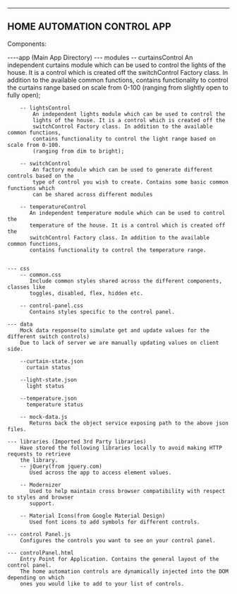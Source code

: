 -------------------------------
HOME AUTOMATION CONTROL APP
-------------------------------

Components:

----app (Main App Directory)
    --- modules
        -- curtainsControl
            An independent curtains module which can be used to control the
            lights of the house. It is a control which is created off the
            switchControl Factory class. In addition to the available common functions,
            contains functionality to control the curtains range based on scale from 0-100
            (ranging from slightly open to fully open);

        -- lightsControl
            An independent lights module which can be used to control the
            lights of the house. It is a control which is created off the
            switchControl Factory class. In addition to the available common functions,
            contains functionality to control the light range based on scale from 0-100.
            (ranging from dim to bright);

        -- switchControl
            An factory module which can be used to generate different controls based on the
            type of control you wish to create. Contains some basic common functions which
            can be shared across different modules

        -- temperatureControl
           An independent temperature module which can be used to control the
           temperature of the house. It is a control which is created off the
           switchControl Factory class. In addition to the available common functions,
           contains functionality to control the temperature range.


    --- css
        -- common.css
           Include common styles shared across the different components, classes like
           toggles, disabled, flex, hidden etc.

        -- control-panel.css
           Contains styles specific to the control panel.

    --- data
        Mock data response(to simulate get and update values for the different switch controls)
        Due to lack of server we are manually updating values on client side.

        --curtain-state.json
          curtain status

        --light-state.json
          light status

        --temperature.json
          temperature status

        -- mock-data.js
           Returns back the object service exposing path to the above json files.

    --- libraries (Imported 3rd Party libraries)
        Have stored the following libraries locally to avoid making HTTP requests to retrieve
        the library.
        -- jQuery(from jquery.com)
           Used across the app to access element values.

        -- Modernizer
           Used to help maintain cross browser compatibility with respect to styles and browser
           support.

        -- Material Icons(from Google Material Design)
           Used font icons to add symbols for different controls.

    --- control Panel.js
        Configures the controls you want to see on your control panel.

    --- controlPanel.html
        Entry Point for Application. Contains the general layout of the control panel.
        The home automation controls are dynamically injected into the DOM depending on which
        ones you would like to add to your list of controls.




